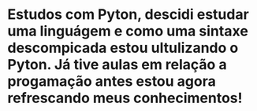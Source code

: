 # Estudos com Pyton, descidi estudar uma linguágem e como uma sintaxe descompicada estou ultulizando o Pyton. Já tive aulas em relação a progamação antes estou agora refrescando meus conhecimentos!
